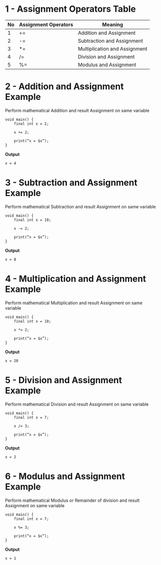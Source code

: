 # 1 - Assignment Operators Table

| No | Assignment Operators | Meaning                     |
|----|----------------------|----------------------------|
| 1  | +=                   | Addition and Assignment    |
| 2  | -=                   | Subtraction and Assignment |
| 3  | *=                   | Multiplication and Assignment |
| 4  | /=                   | Division and Assignment    |
| 5  | %=                   | Modulus and Assignment     |


# 2 - Addition and Assignment Example

Perform mathematical Addition and result Assignment on same 
variable

```
void main() {
    final int x = 2;
    
    x += 2;
    
    print(“x = $x”);
}
```

**Output**
```
x = 4
```

# 3 - Subtraction and Assignment Example

Perform mathematical Subtraction and result Assignment on same 
variable

```
void main() {
    final int x = 10;
    
    x -= 2; 
    
    print(“x = $x”);
}
```

**Output**
```
x = 8
```

# 4 - Multiplication and Assignment Example

Perform mathematical Multiplication and result Assignment on same 
variable

```
void main() {
    final int x = 10;
    
    x *= 2; 
    
    print(“x = $x”);
}
```

**Output**
```
x = 20
```

# 5 - Division and Assignment Example

Perform mathematical Division and result Assignment on same 
variable

```
void main() {
    final int x = 7;
    
    x /= 3; 
    
    print(“x = $x”);
}
```

**Output**
```
x = 2
```

# 6 - Modulus and Assignment Example

Perform mathematical Modulus or Remainder of division and result Assignment on same variable

```
void main() {
    final int x = 7;
    
    x %= 3; 
    
    print(“x = $x”);
}
```

**Output**
```
x = 1
```